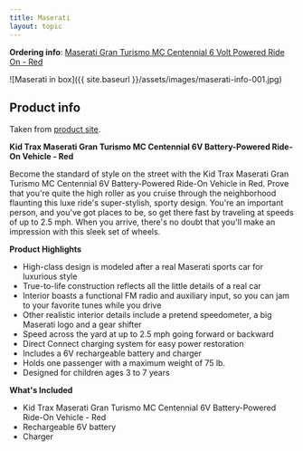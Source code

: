 ```yaml
---
title: Maserati
layout: topic
---
```


**Ordering info**: [Maserati Gran Turismo MC Centennial 6 Volt Powered Ride On - Red](http://www.toysrus.com/buy/1-rider/pacific-cycle-6-volt-maserati-gran-turismo-mc-centennial-powered-ride-on-red-kt1252tr-94666056)

![Maserati in box]({{ site.baseurl }}/assets/images/maserati-info-001.jpg)

## Product info

Taken from [product site](http://www.toysrus.com/buy/1-rider/pacific-cycle-6-volt-maserati-gran-turismo-mc-centennial-powered-ride-on-red-kt1252tr-94666056).

**Kid Trax Maserati Gran Turismo MC Centennial 6V Battery-Powered Ride-On Vehicle - Red**

Become the standard of style on the street with the Kid Trax Maserati Gran Turismo MC Centennial 6V Battery-Powered Ride-On Vehicle in Red. Prove that you're quite the high roller as you cruise through the neighborhood flaunting this luxe ride's super-stylish, sporty design. You're an important person, and you've got places to be, so get there fast by traveling at speeds of up to 2.5 mph. When you arrive, there's no doubt that you'll make an impression with this sleek set of wheels.

**Product Highlights**

* High-class design is modeled after a real Maserati sports car for luxurious style
* True-to-life construction reflects all the little details of a real car
* Interior boasts a functional FM radio and auxiliary input, so you can jam to your favorite tunes while you drive
* Other realistic interior details include a pretend speedometer, a big Maserati logo and a gear shifter
* Speed across the yard at up to 2.5 mph going forward or backward
* Direct Connect charging system for easy power restoration
* Includes a 6V rechargeable battery and charger
* Holds one passenger with a maximum weight of 75 lb.
* Designed for children ages 3 to 7 years

**What's Included**

* Kid Trax Maserati Gran Turismo MC Centennial 6V Battery-Powered Ride-On Vehicle - Red
* Rechargeable 6V battery
* Charger


